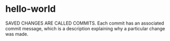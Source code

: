 # hello-world

SAVED CHANGES ARE CALLED COMMITS.
Each commit has an associated commit message, which is a description explaining why a particular change was made.
